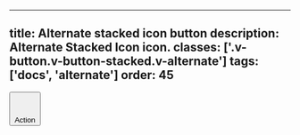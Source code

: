 <!--
 *              © 2025 Visa
 *
 * Licensed under the Apache License, Version 2.0 (the "License");
 * you may not use this file except in compliance with the License.
 * You may obtain a copy of the License at
 *
 *         http://www.apache.org/licenses/LICENSE-2.0
 *
 * Unless required by applicable law or agreed to in writing, software
 * distributed under the License is distributed on an "AS IS" BASIS,
 * WITHOUT WARRANTIES OR CONDITIONS OF ANY KIND, either express or implied.
 * See the License for the specific language governing permissions and
 * limitations under the License.
 *
 -->
---
title: Alternate stacked icon button
description: Alternate Stacked Icon icon. 
classes: ['.v-button.v-button-stacked.v-alternate']
tags: ['docs', 'alternate']
order: 45
---

<button class="v-button v-button-tertiary v-button-stacked v-alternate" type="button">
  <svg aria-hidden="true" class="v-icon v-icon-visa v-icon-low" focusable="false" viewbox="0 0 24 24">
    <use href="#visa-glossary-low">
    </use>
  </svg>
  Action
</button>

